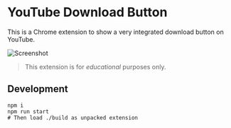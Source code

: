 # YouTube Download Button

This is a Chrome extension to show a very integrated download button on YouTube.

![Screenshot](https://i.imgur.com/dpKHPu7.png)

> This extension is for *educational* purposes only.


## Development

```
npm i
npm run start
# Then load ./build as unpacked extension
```
